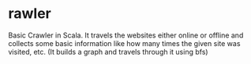 rawler
=======
Basic Crawler in Scala. It travels the websites either online or offline and collects some 
basic information like how many times the given site was visited, etc. 
(It builds a graph and travels through it using bfs) 

